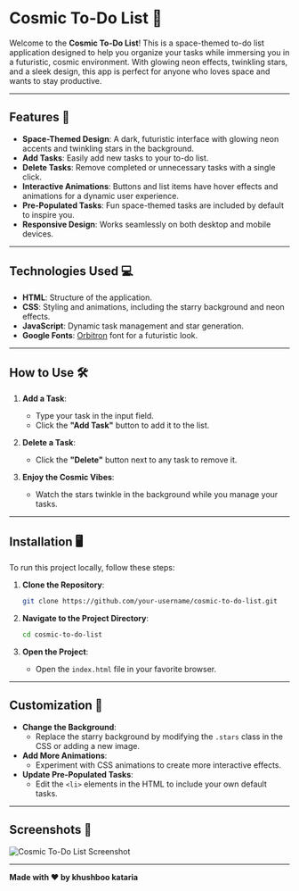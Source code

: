 # Cosmic To-Do List 🌌

Welcome to the **Cosmic To-Do List**! This is a space-themed to-do list application designed to help you organize your tasks while immersing you in a futuristic, cosmic environment. With glowing neon effects, twinkling stars, and a sleek design, this app is perfect for anyone who loves space and wants to stay productive.

---

## Features 🚀

- **Space-Themed Design**: A dark, futuristic interface with glowing neon accents and twinkling stars in the background.
- **Add Tasks**: Easily add new tasks to your to-do list.
- **Delete Tasks**: Remove completed or unnecessary tasks with a single click.
- **Interactive Animations**: Buttons and list items have hover effects and animations for a dynamic user experience.
- **Pre-Populated Tasks**: Fun space-themed tasks are included by default to inspire you.
- **Responsive Design**: Works seamlessly on both desktop and mobile devices.

---

## Technologies Used 💻

- **HTML**: Structure of the application.
- **CSS**: Styling and animations, including the starry background and neon effects.
- **JavaScript**: Dynamic task management and star generation.
- **Google Fonts**: [Orbitron](https://fonts.google.com/specimen/Orbitron) font for a futuristic look.

---

## How to Use 🛠️

1. **Add a Task**:
   - Type your task in the input field.
   - Click the **"Add Task"** button to add it to the list.

2. **Delete a Task**:
   - Click the **"Delete"** button next to any task to remove it.

3. **Enjoy the Cosmic Vibes**:
   - Watch the stars twinkle in the background while you manage your tasks.

---

## Installation 🖥️

To run this project locally, follow these steps:

1. **Clone the Repository**:
   ```bash
   git clone https://github.com/your-username/cosmic-to-do-list.git
   ```

2. **Navigate to the Project Directory**:
   ```bash
   cd cosmic-to-do-list
   ```

3. **Open the Project**:
   - Open the `index.html` file in your favorite browser.

---

## Customization 🎨

- **Change the Background**:
  - Replace the starry background by modifying the `.stars` class in the CSS or adding a new image.
- **Add More Animations**:
  - Experiment with CSS animations to create more interactive effects.
- **Update Pre-Populated Tasks**:
  - Edit the `<li>` elements in the HTML to include your own default tasks.

---

## Screenshots 📸

![Cosmic To-Do List Screenshot](https://via.placeholder.com/600x400.png?text=Cosmic+To-Do+List+Screenshot)

---



**Made with ❤️ by khushboo kataria**  
